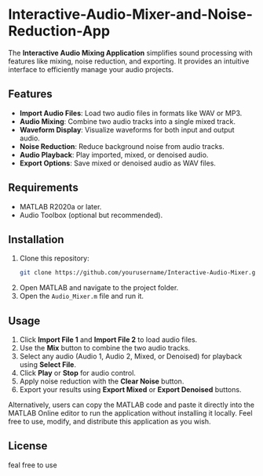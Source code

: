 # Interactive-Audio-Mixer-and-Noise-Reduction-App

The **Interactive Audio Mixing Application** simplifies sound processing with features like mixing, noise reduction, and exporting. It provides an intuitive interface to efficiently manage your audio projects.

## Features

- **Import Audio Files**: Load two audio files in formats like WAV or MP3.
- **Audio Mixing**: Combine two audio tracks into a single mixed track.
- **Waveform Display**: Visualize waveforms for both input and output audio.
- **Noise Reduction**: Reduce background noise from audio tracks.
- **Audio Playback**: Play imported, mixed, or denoised audio.
- **Export Options**: Save mixed or denoised audio as WAV files.

## Requirements

- MATLAB R2020a or later.
- Audio Toolbox (optional but recommended).

## Installation

1. Clone this repository:
   ```bash
   git clone https://github.com/yourusername/Interactive-Audio-Mixer.git
   ```
2. Open MATLAB and navigate to the project folder.
3. Open the `Audio_Mixer.m` file and run it.

## Usage

1. Click **Import File 1** and **Import File 2** to load audio files.
2. Use the **Mix** button to combine the two audio tracks.
3. Select any audio (Audio 1, Audio 2, Mixed, or Denoised) for playback using **Select File**.
4. Click **Play** or **Stop** for audio control.
5. Apply noise reduction with the **Clear Noise** button.
6. Export your results using **Export Mixed** or **Export Denoised** buttons.

Alternatively, users can copy the MATLAB code and paste it directly into the MATLAB Online editor to run the application without installing it locally. Feel free to use, modify, and distribute this application as you wish.


## License

feal free to use 
